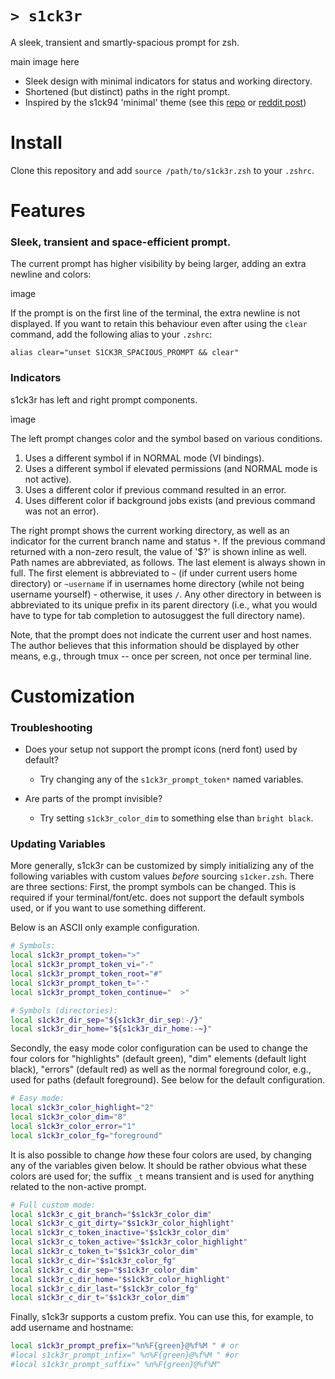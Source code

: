 # `> s1ck3r`

A sleek, transient and smartly-spacious prompt for zsh.

main image here

- Sleek design with minimal indicators for status and working directory.
- Shortened (but distinct) paths in the right prompt.
- Inspired by the s1ck94 'minimal' theme (see this [repo](https://github.com/zimfw/s1ck94) or [reddit post](https://www.reddit.com/r/commandline/comments/2ycc5c/zsh_minimal_theme/))

# Install

Clone this repository and add `source /path/to/s1ck3r.zsh` to your `.zshrc`.

# Features

### Sleek, transient and space-efficient prompt.

The current prompt has higher visibility by being larger, adding an extra newline and colors:

image

If the prompt is on the first line of the terminal, the extra newline is not displayed.
If you want to retain this behaviour even after using the `clear` command, add the following alias to your `.zshrc`:

`alias clear="unset S1CK3R_SPACIOUS_PROMPT && clear"`

### Indicators

s1ck3r has left and right prompt components.

ìmage

The left prompt changes color and the symbol based on various conditions.

1. Uses a different symbol if in NORMAL mode (VI bindings).
2. Uses a different symbol if elevated permissions (and NORMAL mode is not active).
3. Uses a different color if previous command resulted in an error.
4. Uses different color if background jobs exists (and previous command was not an error).

The right prompt shows the current working directory, as well as an indicator for the current branch name and status `*`.
If the previous command returned with a non-zero result, the value of '$?' is shown inline as well.
Path names are abbreviated, as follows.
The last element is always shown in full.
The first element is abbreviated to `~` (if under current users home directory) or `~username` if in usernames home directory (while not being username yourself) - otherwise, it uses `/`.
Any other directory in between is abbreviated to its unique prefix in its parent directory (i.e., what you would have to type for tab completion to autosuggest the full directory name).

Note, that the prompt does not indicate the current user and host names.
The author believes that this information should be displayed by other means, e.g., through tmux -- once per screen, not once per terminal line.

# Customization

### Troubleshooting

- Does your setup not support the prompt icons (nerd font) used by default?
    - Try changing any of the `s1ck3r_prompt_token*` named variables.

- Are parts of the prompt invisible?
    - Try setting `s1ck3r_color_dim` to something else than `bright black`.

### Updating Variables

More generally, s1ck3r can be customized by simply initializing any of the following variables with custom values *before* sourcing `s1cker.zsh`.
There are three sections: First, the prompt symbols can be changed. This is required if your terminal/font/etc. does not support the default symbols used, or if you want to use something different.

Below is an ASCII only example configuration.

```sh
# Symbols:
local s1ck3r_prompt_token=">"
local s1ck3r_prompt_token_vi="-"
local s1ck3r_prompt_token_root="#"
local s1ck3r_prompt_token_t="-"
local s1ck3r_prompt_token_continue="  >"

# Symbols (directories):
local s1ck3r_dir_sep="${s1ck3r_dir_sep:-/}"
local s1ck3r_dir_home="${s1ck3r_dir_home:-~}"
```

Secondly, the easy mode color configuration can be used to change the four colors for "highlights" (default green), "dim" elements (default light black), "errors" (default red) as well as the normal foreground color, e.g., used for paths (default foreground).
See below for the default configuration.

```sh
# Easy mode:
local s1ck3r_color_highlight="2"
local s1ck3r_color_dim="8"
local s1ck3r_color_error="1"
local s1ck3r_color_fg="foreground"
```

It is also possible to change *how* these four colors are used, by changing any of the variables given below. It should be rather obvious what these colors are used for; the suffix `_t` means transient and is used for anything related to the non-active prompt.

```sh
# Full custom mode:
local s1ck3r_c_git_branch="$s1ck3r_color_dim"
local s1ck3r_c_git_dirty="$s1ck3r_color_highlight"
local s1ck3r_c_token_inactive="$s1ck3r_color_dim"
local s1ck3r_c_token_active="$s1ck3r_color_highlight"
local s1ck3r_c_token_t="$s1ck3r_color_dim"
local s1ck3r_c_dir="$s1ck3r_color_fg"
local s1ck3r_c_dir_sep="$s1ck3r_color_dim"
local s1ck3r_c_dir_home="$s1ck3r_color_highlight"
local s1ck3r_c_dir_last="$s1ck3r_color_fg"
local s1ck3r_c_dir_t="$s1ck3r_color_dim"
```

Finally, s1ck3r supports a custom prefix. You can use this, for example, to add username and hostname:

```sh
local s1ck3r_prompt_prefix="%n%F{green}@%f%M " # or
#local s1ck3r_prompt_infix=" %n%F{green}@%f%M " #or
#local s1ck3r_prompt_suffix=" %n%F{green}@%f%M"
```
